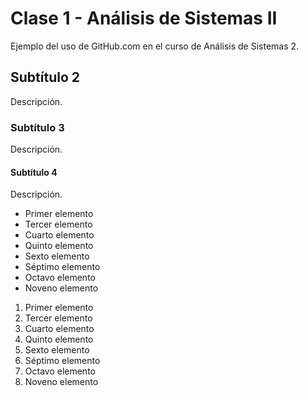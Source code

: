 # Clase 1 - Análisis de Sistemas II

Ejemplo del uso de GitHub.com en el curso de Análisis de Sistemas 2.

## Subtítulo 2

Descripción.

### Subtítulo 3

Descripción.

#### Subtítulo 4

Descripción.

- Primer elemento
- Tercer elemento
- Cuarto elemento
- Quinto elemento
- Sexto elemento
- Séptimo elemento
- Octavo elemento
- Noveno elemento

1. Primer elemento
3. Tercer elemento
4. Cuarto elemento
5. Quinto elemento
6. Sexto elemento
7. Séptimo elemento
8. Octavo elemento
8. Noveno elemento